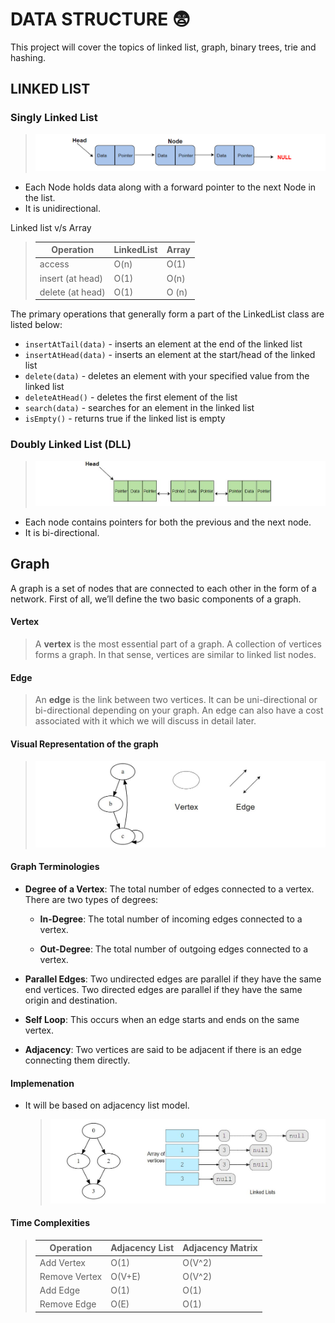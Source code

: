 # **DATA STRUCTURE** :fearful:

This project will cover the topics of linked list, graph, binary trees, trie and hashing.

## **LINKED LIST**

### **Singly Linked List**

> ![Singly linked list](/assets/singly-linked-list.jpg)

- Each Node holds data along with a forward pointer to the next Node in the list.
- It is unidirectional.

Linked list v/s Array

> | Operation        | LinkedList | Array |
> | ---------------- | ---------- | ----- |
> | access           | O(n)       | O(1)  |
> | insert (at head) | O(1)       | O(n)  |
> | delete (at head) | O(1)       | O (n) |

The primary operations that generally form a part of the LinkedList class are listed below:

- `insertAtTail(data)` - inserts an element at the end of the linked list
- `insertAtHead(data)` - inserts an element at the start/head of the linked list
- `delete(data)` - deletes an element with your specified value from the linked list
- `deleteAtHead()` - deletes the first element of the list
- `search(data)` - searches for an element in the linked list
- `isEmpty()` - returns true if the linked list is empty

### **Doubly Linked List (DLL)**

> ![doubly linked list](/assets/doubly-linked-list.jpg)

- Each node contains pointers for both the previous and the next node.
- It is bi-directional.

## **Graph**

A graph is a set of nodes that are connected to each other in the form of a network. First of all, we’ll define the two basic components of a graph.

#### Vertex

> A **vertex** is the most essential part of a graph. A collection of vertices forms a graph. In that sense, vertices are similar to linked list nodes.

#### Edge

> An **edge** is the link between two vertices. It can be uni-directional or bi-directional depending on your graph. An edge can also have a cost associated with it which we will discuss in detail later.

#### Visual Representation of the graph

> ![graph](/assets/graph.jpg)

#### Graph Terminologies

- **Degree of a Vertex**: The total number of edges connected to a vertex. There are two types of degrees:

  - **In-Degree**: The total number of incoming edges connected to a vertex.

  - **Out-Degree**: The total number of outgoing edges connected to a vertex.

- **Parallel Edges**: Two undirected edges are parallel​ if they have the same end vertices. Two directed edges are parallel if they have the same origin and destination.

- **Self Loop**: This occurs when an edge starts and ends on the same vertex.

- **Adjacency**: Two vertices are said to be adjacent if there is an edge connecting them directly.

#### Implemenation

- It will be based on adjacency list model.
  > ![graph-adjacency-list-model](/assets/graph-adjacency-list-model.jpg)

#### Time Complexities

> | Operation     | Adjacency List | Adjacency Matrix |
> | ------------- | -------------- | ---------------- |
> | Add Vertex    | O(1)           | O(V^2)           |
> | Remove Vertex | O(V+E)         | O(V^2)           |
> | Add Edge      | O(1)           | O(1)             |
> | Remove Edge   | O(E)           | O(1)             |
